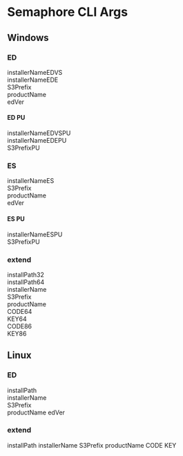 # Semaphore CLI Args
## Windows
### ED
installerNameEDVS  
installerNameEDE  
S3Prefix  
productName  
edVer

#### ED PU
installerNameEDVSPU  
installerNameEDEPU  
S3PrefixPU

### ES
installerNameES  
S3Prefix  
productName  
edVer

#### ES PU
installerNameESPU  
S3PrefixPU  

### extend
installPath32  
installPath64  
installerName  
S3Prefix  
productName  
CODE64  
KEY64  
CODE86  
KEY86

## Linux
### ED
installPath  
installerName  
S3Prefix  
productName
edVer

### extend
installPath
installerName
S3Prefix
productName
CODE
KEY